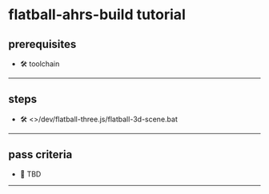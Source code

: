 # flatball-ahrs-build tutorial

## prerequisites

- 🛠️ toolchain

---

## steps

- 🛠️ <>/dev/flatball-three.js/flatball-3d-scene.bat

---

## pass criteria

- 🚀 TBD

---
